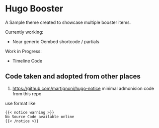 # Hugo Booster

A Sample theme created to showcase multiple booster items.

Currently working:

* Near generic Oembed shortcode / partials




Work in Progress:

* Timeline Code


## Code taken and adopted from other places

1. https://github.com/martignoni/hugo-notice minimal admonision code from this repo

use format like 

```
{{< notice warning >}}
No Source Code available online
{{< /notice >}}
```